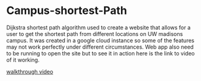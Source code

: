 # Campus-shortest-Path
Dijkstra shortest path algorithm used to create a website that allows for a user to get the shortest path from different locations on UW madisons campus. It was created in a google cloud instance so some of the features may not work perfectly under different circumstances. Web app also need to be running to open the site but to see it in action here is the link to video of it working.

<a href ="https://mediaspace.wisc.edu/media/shortest+path+campus+map/1_k1xh81xf">
walkthrough video
</a>

